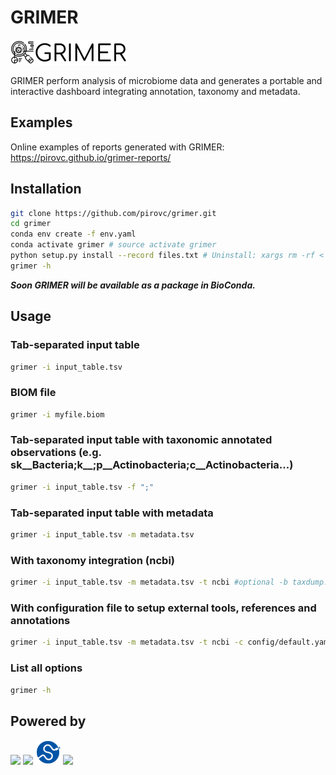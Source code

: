 # GRIMER

![GRIMER](grimer/img/logo.png)

GRIMER perform analysis of microbiome data and generates a portable and interactive dashboard integrating annotation, taxonomy and metadata.

## Examples

Online examples of reports generated with GRIMER: https://pirovc.github.io/grimer-reports/

## Installation

```bash
git clone https://github.com/pirovc/grimer.git
cd grimer
conda env create -f env.yaml
conda activate grimer # source activate grimer
python setup.py install --record files.txt # Uninstall: xargs rm -rf < files.txt
grimer -h
```
***Soon GRIMER will be available as a package in BioConda.***

## Usage

### Tab-separated input table
```bash
grimer -i input_table.tsv
```

### BIOM file
```bash
grimer -i myfile.biom
```

### Tab-separated input table with taxonomic annotated observations (e.g. sk__Bacteria;k__;p__Actinobacteria;c__Actinobacteria...)
```bash
grimer -i input_table.tsv -f ";"
```

### Tab-separated input table with metadata
```bash
grimer -i input_table.tsv -m metadata.tsv
```

### With taxonomy integration (ncbi)
```bash
grimer -i input_table.tsv -m metadata.tsv -t ncbi #optional -b taxdump.tar.gz
```

### With configuration file to setup external tools, references and annotations
```bash
grimer -i input_table.tsv -m metadata.tsv -t ncbi -c config/default.yaml -d -g
```

### List all options 
```bash
grimer -h
```

## Powered by

[<img src="https://static.bokeh.org/branding/logos/bokeh-logo.png" height="60">](https://bokeh.org)
[<img src="https://pandas.pydata.org/static/img/pandas.svg" height="40">](https://pandas.org)
[<img src="https://raw.githubusercontent.com/scipy/scipy/master/doc/source/_static/logo.svg" height="40">](https://scipy.org)
[<img src="http://scikit-bio.org/assets/logo.svg" height="40">](https://scikit-bio.org)
